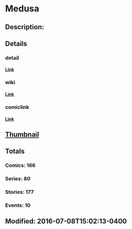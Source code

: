 # Medusa
## Description: 
## Details
### detail
#### [Link](http://marvel.com/comics/characters/1009438/medusa?utm_campaign=apiRef&utm_source=225578a89fc76f3d20fbffda5d17a88d)
### wiki
#### [Link](http://marvel.com/universe/Medusa?utm_campaign=apiRef&utm_source=225578a89fc76f3d20fbffda5d17a88d)
### comiclink
#### [Link](http://marvel.com/comics/characters/1009438/medusa?utm_campaign=apiRef&utm_source=225578a89fc76f3d20fbffda5d17a88d)
## [Thumbnail](http://i.annihil.us/u/prod/marvel/i/mg/c/30/537bb549bebd0.jpg)
## Totals
### Comics: 166
### Series: 80
### Stories: 177
### Events: 10
## Modified: 2016-07-08T15:02:13-0400